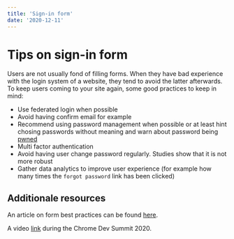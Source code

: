 ```yaml
---
title: 'Sign-in form'
date: '2020-12-11'
---
```


# Tips on sign-in form

Users are not usually fond of filling forms. When they have bad experience with the login system of a website, they tend to avoid the latter afterwards.
To keep users coming to your site again, some good practices to keep in mind:

- Use federated login when possible
- Avoid having confirm email for example
- Recommend using password management when possible or at least hint chosing passwords without meaning and warn about password being [pwned](https://haveibeenpwned.com/)
- Multi factor authentication
- Avoid having user change password regularly. Studies show that it is not more robust
- Gather data analytics to improve user experience (for example how many times the `forgot password` link has been clicked)

## Additionale resources

An article on form best practices can be found [here](https://web.dev/sign-in-form-best-practices/).

A video [link](https://developer.chrome.com/devsummit/sessions/sign-up-form-best-practices/) during the Chrome Dev Summit 2020.